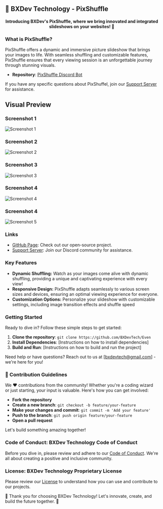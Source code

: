 ## 🎴 BXDev Technology - PixShuffle

<h4 align="center">Introducing BXDev's PixShuffle, where we bring innovated and integrated slideshows on your websites! 🎴</h4>

### What is PixShuffle?

PixShuffle offers a dynamic and immersive picture slideshow that brings your images to life. With seamless shuffling and customizable features, PixShuffle ensures that every viewing session is an unforgettable journey through stunning visuals.

- **Repository**: [PixShuffle Discord Bot](https://github.com/BXDevTech/PixShuffle)

If you have any specific questions about PixShuffel, join our [Support Server](https://discord.gg/SsW9HPKnUR) for assistance.

## Visual Preview

### Screenshot 1
![Screenshot 1](/PixShuffle/src/img/one.png)

### Screenshot 2
![Screenshot 2](/PixShuffle/src/img/two.png)

### Screenshot 3
![Screenshot 3](/PixShuffle/src/img/three.png)

### Screenshot 4
![Screenshot 4](/PixShuffle/src/img/four.png)

### Screenshot 4
![Screenshot 5](/PixShuffle/src/img/five.png)

### Links

- [GitHub Page](https://github.com/bxdevtech): Check out our open-source project.
- [Support Server](https://discord.gg/SsW9HPKnUR): Join our Discord community for assistance.

### Key Features

- **Dynamic Shuffling:** Watch as your images come alive with dynamic shuffling,    providing a unique and captivating experience with every view!
- **Responsive Design:** PixShuffle adapts seamlessly to various screen sizes and devices, ensuring an optimal viewing experience for everyone.
- **Customization Options:** Personalize your slideshow with customizable settings, including image transition effects and shuffle speed

### Getting Started

Ready to dive in? Follow these simple steps to get started:

1. **Clone the repository**: `git clone https://github.com/BXDevTech/Even`
2. **Install Dependencies**: [Instructions on how to install dependencies]
3. **Build and Run**: [Instructions on how to build and run the project]

Need help or have questions? Reach out to us at [bxdevtech@gmail.com] - we're here for you!

### 🚀 Contribution Guidelines

We ❤️ contributions from the community! Whether you're a coding wizard or just starting, your input is valuable. Here's how you can get involved:

- **Fork the repository**
- **Create a new branch**: `git checkout -b feature/your-feature`
- **Make your changes and commit**: `git commit -m 'Add your feature'`
- **Push to the branch**: `git push origin feature/your-feature`
- **Open a pull request**

Let's build something amazing together!

### Code of Conduct: BXDev Technology Code of Conduct

Before you dive in, please review and adhere to our [Code of Conduct](CODE_OF_CONDUCT.md). We're all about creating a positive and inclusive community.

### License: BXDev Technology Proprietary License

Please review our [License](LICENSE) to understand how you can use and contribute to our projects.

🌟 Thank you for choosing BXDev Technology! Let's innovate, create, and build the future together. 🌟

